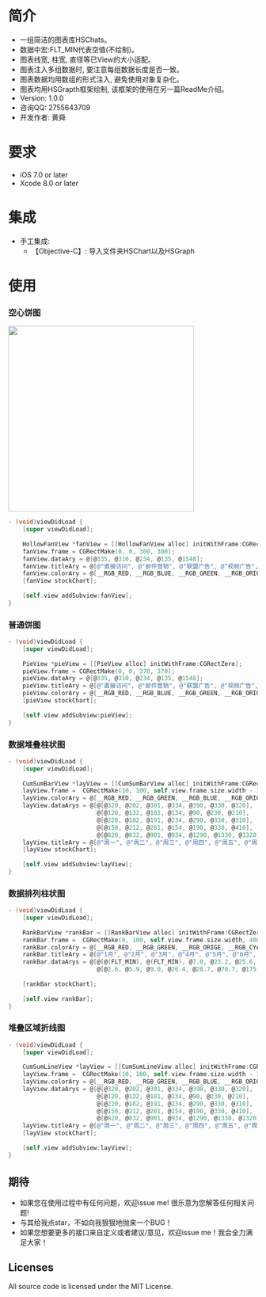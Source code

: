 简介
==============
-  一组简洁的图表库HSChats。
-  数据中宏:FLT_MIN代表空值(不绘制)。
-  图表线宽, 柱宽, 直径等已View的大小适配。
-  图表注入多组数据时, 要注意每组数据长度是否一致。
-  图表数据均用数组的形式注入, 避免使用对象复杂化。
-  图表均用HSGrapth框架绘制, 该框架的使用在另一篇ReadMe介绍。
-  Version: 1.0.0
-  咨询QQ: 2755643709
-  开发作者: 黄舜

要求
==============
* iOS 7.0 or later
* Xcode 8.0 or later

集成
==============
* 手工集成:
  -  【Objective-C】: 导入文件夹HSChart以及HSGraph

使用
==============
### 空心饼图

<img src = "https://github.com/huangshun11/Charts/blob/master/Image/imgHollowFanView.png" width = "375">

```objective-c
- (void)viewDidLoad {
    [super viewDidLoad];
    
    HollowFanView *fanView = [[HollowFanView alloc] initWithFrame:CGRectZero];
    fanView.frame = CGRectMake(0, 0, 300, 300);
    fanView.dataAry = @[@335, @310, @234, @135, @1548];
    fanView.titleAry = @[@"直接访问", @"邮件营销", @"联盟广告", @"视频广告", @"搜索引擎"];
    fanView.colorAry = @[__RGB_RED, __RGB_BLUE, __RGB_GREEN, __RGB_ORIGE, __RGB_CYAN];
    [fanView stockChart];
    
    [self.view addSubview:fanView];
}
```

### 普通饼图
```objective-c
- (void)viewDidLoad {
    [super viewDidLoad];
    
    PieView *pieView = [[PieView alloc] initWithFrame:CGRectZero];
    pieView.frame = CGRectMake(0, 0, 370, 370);
    pieView.dataAry = @[@335, @310, @234, @135, @1548];
    pieView.titleAry = @[@"直接访问", @"邮件营销", @"联盟广告", @"视频广告", @"搜索引擎"];
    pieView.colorAry = @[__RGB_RED, __RGB_BLUE, __RGB_GREEN, __RGB_ORIGE, __RGB_CYAN];
    [pieView stockChart];
    
    [self.view addSubview:pieView];
}
```

### 数据堆叠柱状图
```objective-c
- (void)viewDidLoad {
    [super viewDidLoad];
    
    CumSumBarView *layView = [[CumSumBarView alloc] initWithFrame:CGRectZero];
    layView.frame =  CGRectMake(10, 100, self.view.frame.size.width - 10, 400);
    layView.colorAry = @[__RGB_RED, __RGB_GREEN, __RGB_BLUE, __RGB_ORIGE, __RGB_CYAN];
    layView.dataArys = @[@[@320, @202, @301, @334, @390, @330, @320],
                         @[@120, @132, @101, @134, @90, @230, @210],
                         @[@220, @182, @191, @234, @290, @330, @310],
                         @[@150, @212, @201, @154, @190, @330, @410],
                         @[@820, @832, @901, @934, @1290, @1330, @1320]];
    layView.titleAry = @[@"周一", @"周二", @"周三", @"周四", @"周五", @"周六", @"周日"];
    [layView stockChart];
    
    [self.view addSubview:layView];
}
```

### 数据排列柱状图
```objective-c
- (void)viewDidLoad {
    [super viewDidLoad];
    
    RankBarView *rankBar = [[RankBarView alloc] initWithFrame:CGRectZero];
    rankBar.frame =  CGRectMake(0, 100, self.view.frame.size.width, 400);
    rankBar.colorAry = @[__RGB_RED, __RGB_GREEN, __RGB_ORIGE, __RGB_CYAN];
    rankBar.titleAry = @[@"1月", @"2月", @"3月", @"4月", @"5月", @"6月", @"7月", @"8月", @"9月", @"10月", @"11月", @"12月"];
    rankBar.dataArys = @[@[@(FLT_MIN), @(FLT_MIN), @7.0, @23.2, @25.6, @76.7, @135.6, @162.2, @32.6, @20.0, @6.4, @3.3],
                         @[@2.6, @5.9, @9.0, @26.4, @28.7, @70.7, @175.6, @182.2, @48.7, @18.8, @6.0, @2.3]];
    
    [rankBar stockChart];
    
    [self.view rankBar];
}
```

### 堆叠区域折线图
```objective-c
- (void)viewDidLoad {
    [super viewDidLoad];
    
    CumSumLineView *layView = [[CumSumLineView alloc] initWithFrame:CGRectZero];
    layView.frame =  CGRectMake(10, 100, self.view.frame.size.width - 10, 400);
    layView.colorAry = @[__RGB_RED, __RGB_GREEN, __RGB_BLUE, __RGB_ORIGE, __RGB_CYAN];
    layView.dataArys = @[@[@320, @202, @301, @334, @390, @330, @320],
                         @[@120, @132, @101, @134, @90, @230, @210],
                         @[@220, @182, @191, @234, @290, @330, @310],
                         @[@150, @212, @201, @154, @190, @330, @410],
                         @[@820, @832, @901, @934, @1290, @1330, @1320]];
    layView.titleAry = @[@"周一", @"周二", @"周三", @"周四", @"周五", @"周六", @"周日"];
    [layView stockChart];
    
    [self.view addSubview:layView];
}
```

## <a id="期待"></a>期待

- 如果您在使用过程中有任何问题，欢迎issue me! 很乐意为您解答任何相关问题!
- 与其给我点star，不如向我狠狠地抛来一个BUG！
- 如果您想要更多的接口来自定义或者建议/意见，欢迎issue me！我会全力满足大家！

## Licenses
All source code is licensed under the MIT License.

